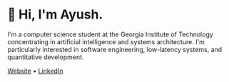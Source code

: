 # 👋 Hi, I'm Ayush.
I'm a computer science student at the Georgia Institute of Technology concentrating in artificial intelligence and systems architecture. I'm particularly interested in software engineering, low-latency systems, and quantitative development.

[Website](https://ayushgundawar.me) • [LinkedIn](https://linkedin.com/in/ayushgun)
